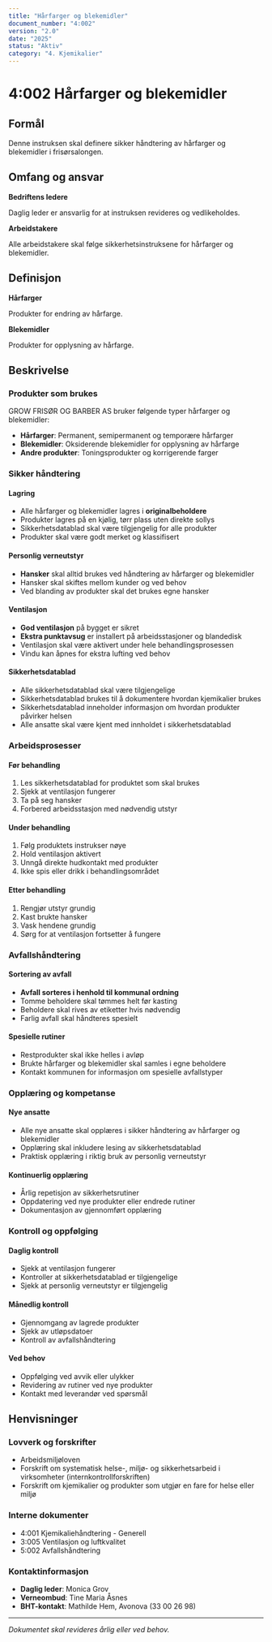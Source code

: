 ```yaml
---
title: "Hårfarger og blekemidler"
document_number: "4:002"
version: "2.0"
date: "2025"
status: "Aktiv"
category: "4. Kjemikalier"
---
```


# 4:002 Hårfarger og blekemidler

## Formål

Denne instruksen skal definere sikker håndtering av hårfarger og blekemidler i frisørsalongen.

## Omfang og ansvar

**Bedriftens ledere**

Daglig leder er ansvarlig for at instruksen revideres og vedlikeholdes.

**Arbeidstakere**

Alle arbeidstakere skal følge sikkerhetsinstruksene for hårfarger og blekemidler.

## Definisjon

**Hårfarger**

Produkter for endring av hårfarge.

**Blekemidler**

Produkter for opplysning av hårfarge.

## Beskrivelse

### Produkter som brukes

GROW FRISØR OG BARBER AS bruker følgende typer hårfarger og blekemidler:

- **Hårfarger**: Permanent, semipermanent og temporære hårfarger
- **Blekemidler**: Oksiderende blekemidler for opplysning av hårfarge
- **Andre produkter**: Toningsprodukter og korrigerende farger

### Sikker håndtering

#### Lagring
- Alle hårfarger og blekemidler lagres i **originalbeholdere**
- Produkter lagres på en kjølig, tørr plass uten direkte sollys
- Sikkerhetsdatablad skal være tilgjengelig for alle produkter
- Produkter skal være godt merket og klassifisert

#### Personlig verneutstyr
- **Hansker** skal alltid brukes ved håndtering av hårfarger og blekemidler
- Hansker skal skiftes mellom kunder og ved behov
- Ved blanding av produkter skal det brukes egne hansker

#### Ventilasjon
- **God ventilasjon** på bygget er sikret
- **Ekstra punktavsug** er installert på arbeidsstasjoner og blandedisk
- Ventilasjon skal være aktivert under hele behandlingsprosessen
- Vindu kan åpnes for ekstra lufting ved behov

#### Sikkerhetsdatablad
- Alle sikkerhetsdatablad skal være tilgjengelige
- Sikkerhetsdatablad brukes til å dokumentere hvordan kjemikalier brukes
- Sikkerhetsdatablad inneholder informasjon om hvordan produkter påvirker helsen
- Alle ansatte skal være kjent med innholdet i sikkerhetsdatablad

### Arbeidsprosesser

#### Før behandling
1. Les sikkerhetsdatablad for produktet som skal brukes
2. Sjekk at ventilasjon fungerer
3. Ta på seg hansker
4. Forbered arbeidsstasjon med nødvendig utstyr

#### Under behandling
1. Følg produktets instrukser nøye
2. Hold ventilasjon aktivert
3. Unngå direkte hudkontakt med produkter
4. Ikke spis eller drikk i behandlingsområdet

#### Etter behandling
1. Rengjør utstyr grundig
2. Kast brukte hansker
3. Vask hendene grundig
4. Sørg for at ventilasjon fortsetter å fungere

### Avfallshåndtering

#### Sortering av avfall
- **Avfall sorteres i henhold til kommunal ordning**
- Tomme beholdere skal tømmes helt før kasting
- Beholdere skal rives av etiketter hvis nødvendig
- Farlig avfall skal håndteres spesielt

#### Spesielle rutiner
- Restprodukter skal ikke helles i avløp
- Brukte hårfarger og blekemidler skal samles i egne beholdere
- Kontakt kommunen for informasjon om spesielle avfallstyper

### Opplæring og kompetanse

#### Nye ansatte
- Alle nye ansatte skal opplæres i sikker håndtering av hårfarger og blekemidler
- Opplæring skal inkludere lesing av sikkerhetsdatablad
- Praktisk opplæring i riktig bruk av personlig verneutstyr

#### Kontinuerlig opplæring
- Årlig repetisjon av sikkerhetsrutiner
- Oppdatering ved nye produkter eller endrede rutiner
- Dokumentasjon av gjennomført opplæring

### Kontroll og oppfølging

#### Daglig kontroll
- Sjekk at ventilasjon fungerer
- Kontroller at sikkerhetsdatablad er tilgjengelige
- Sjekk at personlig verneutstyr er tilgjengelig

#### Månedlig kontroll
- Gjennomgang av lagrede produkter
- Sjekk av utløpsdatoer
- Kontroll av avfallshåndtering

#### Ved behov
- Oppfølging ved avvik eller ulykker
- Revidering av rutiner ved nye produkter
- Kontakt med leverandør ved spørsmål

## Henvisninger

### Lovverk og forskrifter
- Arbeidsmiljøloven
- Forskrift om systematisk helse-, miljø- og sikkerhetsarbeid i virksomheter (internkontrollforskriften)
- Forskrift om kjemikalier og produkter som utgjør en fare for helse eller miljø

### Interne dokumenter
- 4:001 Kjemikaliehåndtering - Generell
- 3:005 Ventilasjon og luftkvalitet
- 5:002 Avfallshåndtering

### Kontaktinformasjon
- **Daglig leder**: Monica Grov
- **Verneombud**: Tine Maria Åsnes
- **BHT-kontakt**: Mathilde Hem, Avonova (33 00 26 98)

---

*Dokumentet skal revideres årlig eller ved behov.*
